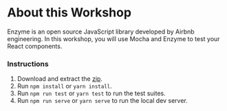 # About this Workshop

Enzyme is an open source JavaScript library developed by Airbnb engineering. In this workshop, you will use Mocha and Enzyme to test your React components.

### Instructions
1. Download and extract the [zip](https://github.com/adamelliotfields/treehouse-react/raw/master/react-testing/react-testing.zip).
2. Run `npm install` or `yarn install`.
3. Run `npm run test` or `yarn test` to run the test suites.
4. Run `npm run serve` or `yarn serve` to run the local dev server.
